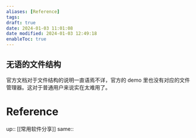 ```yaml
---
aliases: [Reference]
tags: 
draft: true
date: 2024-01-03 11:01:08
date modified: 2024-01-03 12:49:18
enableToc: true
---
```


## 无语的文件结构

官方文档对于文件结构的说明一直语焉不详，官方的 demo 里也没有对应的文件管理器。这对于普通用户来说实在太难用了。

# Reference

up:: [[常用软件分享]]
same::